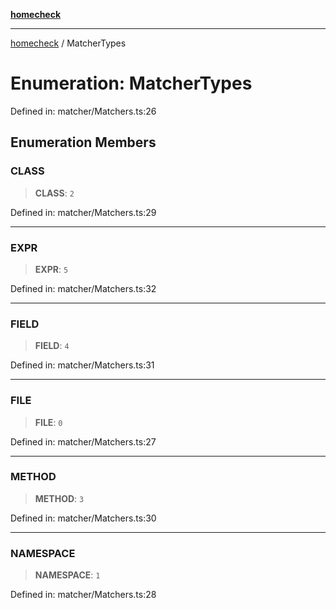 [**homecheck**](../README.md)

***

[homecheck](../globals.md) / MatcherTypes

# Enumeration: MatcherTypes

Defined in: matcher/Matchers.ts:26

## Enumeration Members

### CLASS

> **CLASS**: `2`

Defined in: matcher/Matchers.ts:29

***

### EXPR

> **EXPR**: `5`

Defined in: matcher/Matchers.ts:32

***

### FIELD

> **FIELD**: `4`

Defined in: matcher/Matchers.ts:31

***

### FILE

> **FILE**: `0`

Defined in: matcher/Matchers.ts:27

***

### METHOD

> **METHOD**: `3`

Defined in: matcher/Matchers.ts:30

***

### NAMESPACE

> **NAMESPACE**: `1`

Defined in: matcher/Matchers.ts:28
